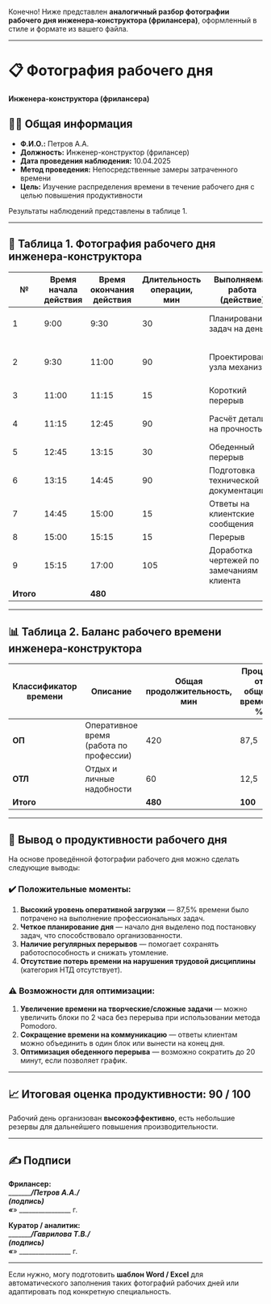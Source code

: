 Конечно! Ниже представлен **аналогичный разбор фотографии рабочего дня инженера-конструктора (фрилансера)**, оформленный в стиле и формате из вашего файла.

---

# 📋 Фотография рабочего дня  
**Инженера-конструктора (фрилансера)**

## 🧑‍💼 Общая информация
- **Ф.И.О.:** Петров А.А.  
- **Должность:** Инженер-конструктор (фрилансер)  
- **Дата проведения наблюдения:** 10.04.2025  
- **Метод проведения:** Непосредственные замеры затраченного времени  
- **Цель:** Изучение распределения времени в течение рабочего дня с целью повышения продуктивности  

Результаты наблюдений представлены в таблице 1.

---

## 📅 Таблица 1. Фотография рабочего дня инженера-конструктора

| №         | Время начала действия | Время окончания действия | Длительность операции, мин | Выполняемая работа (действие)            | Оборудование                     | Примечание |
| --------- | --------------------- | ------------------------ | -------------------------- | ---------------------------------------- | -------------------------------- | ---------- |
| 1         | 9:00                  | 9:30                     | 30                         | Планирование задач на день               | Ноутбук – 1 шт., Блокнот – 1 шт. | ОП         |
| 2         | 9:30                  | 11:00                    | 90                         | Проектирование узла механизма            | CAD-программа, Мышь, Клавиатура  | ОП         |
| 3         | 11:00                 | 11:15                    | 15                         | Короткий перерыв                         | -                                | ОТЛ        |
| 4         | 11:15                 | 12:45                    | 90                         | Расчёт детали на прочность               | Excel, Справочные материалы      | ОП         |
| 5         | 12:45                 | 13:15                    | 30                         | Обеденный перерыв                        | -                                | ОТЛ        |
| 6         | 13:15                 | 14:45                    | 90                         | Подготовка технической документации      | Word, PDF-редактор               | ОП         |
| 7         | 14:45                 | 15:00                    | 15                         | Ответы на клиентские сообщения           | Email, Telegram                  | ОП         |
| 8         | 15:00                 | 15:15                    | 15                         | Перерыв                                  | -                                | ОТЛ        |
| 9         | 15:15                 | 17:00                    | 105                        | Доработка чертежей по замечаниям клиента | CAD-программа                    | ОП         |
| **Итого** |                       | **480**                  |                            |                                          |                                  |            |

---

## 📊 Таблица 2. Баланс рабочего времени инженера-конструктора

| Классификатор времени | Описание                                              | Общая продолжительность, мин | Процент от общего времени, % | Общее время наблюдения, мин |
|-----------------------|--------------------------------------------------------|------------------------------|-------------------------------|------------------------------|
| **ОП**                | Оперативное время (работа по профессии)               | 420                          | 87,5                          | 480 (8 часов)                |
| **ОТЛ**               | Отдых и личные надобности                              | 60                           | 12,5                          | 480 (8 часов)                |
| **Итого**             |                                                        | **480**                      | **100**                       | —                            |

---

## 📌 Вывод о продуктивности рабочего дня

На основе проведённой фотографии рабочего дня можно сделать следующие выводы:

### ✔️ Положительные моменты:
1. **Высокий уровень оперативной загрузки** — 87,5% времени было потрачено на выполнение профессиональных задач.
2. **Четкое планирование дня** — начало дня выделено под постановку задач, что способствовало организованности.
3. **Наличие регулярных перерывов** — помогает сохранять работоспособность и снижать утомление.
4. **Отсутствие потерь времени на нарушения трудовой дисциплины** (категория НТД отсутствует).

### ⚠️ Возможности для оптимизации:
1. **Увеличение времени на творческие/сложные задачи** — можно увеличить блоки по 2 часа без перерыва при использовании метода Pomodoro.
2. **Сокращение времени на коммуникацию** — ответы клиентам можно объединить в один блок или вынести на конец дня.
3. **Оптимизация обеденного перерыва** — возможно сократить до 20 минут, если позволяет график.

---

## 📈 Итоговая оценка продуктивности: 90 / 100  
Рабочий день организован **высокоэффективно**, есть небольшие резервы для дальнейшего повышения производительности.

---

## ✍️ Подписи

**Фрилансер:**  
__________/Петров А.А./  
(подпись)  
«___» ________________ г.

**Куратор / аналитик:**  
__________/Гаврилова Т.В./  
(подпись)  
«___» ________________ г.

---

Если нужно, могу подготовить **шаблон Word / Excel** для автоматического заполнения таких фотографий рабочих дней или адаптировать под конкретную специальность.